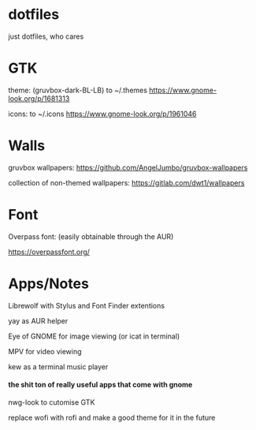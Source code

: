 # dotfiles
just dotfiles, who cares


# GTK
theme: (gruvbox-dark-BL-LB) to ~/.themes
https://www.gnome-look.org/p/1681313

icons: to ~/.icons
https://www.gnome-look.org/p/1961046

# Walls
gruvbox wallpapers:
https://github.com/AngelJumbo/gruvbox-wallpapers

collection of non-themed wallpapers:
https://gitlab.com/dwt1/wallpapers

# Font
Overpass font: (easily obtainable through the AUR)

https://overpassfont.org/

# Apps/Notes
Librewolf with Stylus and Font Finder extentions

yay as AUR helper

Eye of GNOME for image viewing (or icat in terminal)

MPV for video viewing

kew as a terminal music player
#### the shit ton of really useful apps that come with gnome
nwg-look to cutomise GTK

replace wofi with rofi and make a good theme for it in the future
